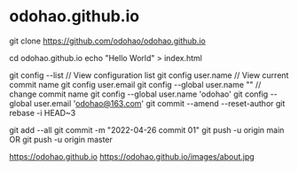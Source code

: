 # odohao.github.io

git clone https://github.com/odohao/odohao.github.io


cd odohao.github.io
echo "Hello World" > index.html


git config --list // View configuration list
git config user.name // View current commit name
git config user.email
git config --global user.name "<myname>" // change commit name
git config --global user.name 'odohao'
git config --global user.email 'odohao@163.com'
git commit --amend --reset-author
git rebase -i HEAD~3


git add --all
git commit -m "2022-04-26 commit 01"
git push -u origin main OR git push -u origin master


https://odohao.github.io
https://odohao.github.io/images/about.jpg


